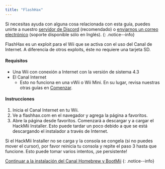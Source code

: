 ```yaml
---
title: "FlashHax"
---
```


Si necesitas ayuda con alguna cosa relacionada con esta guía, puedes unirte a nuestro [servidor de Discord](https://discord.gg/b4Y7jfD) (recomendado) o [enviarnos un correo electrónico](mailto:support@riiconnect24.net) (soporte disponible sólo en Inglés).
{: .notice--info}

FlashHax es un exploit para el Wii que se activa con el uso del Canal de Internet. A diferencia de otros exploits, éste no requiere una tarjeta SD.

#### Requisitos

- Una Wii con conexión a Internet con la versión de sistema 4.3
- El Canal Internet
   - Esto no funciona en una vWii o Wii Mini. En su lugar, revisa nuestras otras guías en [Comenzar](/get-started).

#### Instrucciones

1. Inicia el Canal Internet en tu Wii.
2. Ve a flashhax.com en el navegador y agrega la página a favoritos.
3. Abre la página desde favoritos. Comenzará a descargar y a cargar el HackMii Installer. Esto puede tardar un poco debido a que se está descargando el instalador a través de Internet.

Si el HackMii Installer no se carga y la consola se congela (si no puedes mover el cursor), por favor reinicia tu consola y repite el paso 3 hasta que funcione. Esto puede tomar varios intentos, ¡se persistente!

[Continuar a la instalación del Canal Homebrew y BootMii](hbc)
{: .notice--info}
